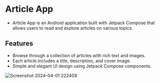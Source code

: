 # Article App
* Article App is an Android application built with Jetpack Compose that allows users to read and explore articles on various topics.

## Features
* Browse through a collection of articles with rich text and images.
* Each article includes a title, description, and cover image.
* Simple and elegant UI design using Jetpack Compose components.
  
![Screenshot 2024-04-01 222409](https://github.com/renuswami/Article-App/assets/121007900/effcf7f4-1853-40ec-81af-2f965940d587)
